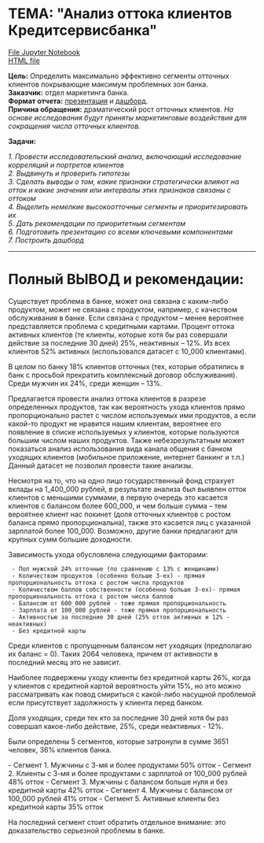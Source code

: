 # **ТЕМА: "Анализ оттока клиентов Кредитсервисбанка"**
[File Jupyter Notebook](https://github.com/IGOR-M97/Portfolio/blob/main/KreditserviceBank/Bank%20analysis.ipynb)  
[HTML file](https://drive.google.com/file/d/1LfudwYauupdxBkto38zZ8MZ-UNxQGh_S/view?usp=sharing)

**Цель:** Определить максимально эффективно сегменты отточных клиентов покрывающие максимум проблемных зон банка.  
**Заказчик:** отдел маркетинга банка.  
**Формат отчета:** [презентация](https://github.com/IGOR-M97/Portfolio/blob/main/KreditserviceBank/%D0%90%D0%BD%D0%B0%D0%BB%D0%B8%D0%B7%20%D0%BE%D1%82%D1%82%D0%BE%D0%BA%D0%B0%20%D0%BA%D0%BB%D0%B8%D0%B5%D0%BD%D1%82%D0%BE%D0%B2%20%D0%9A%D1%80%D0%B5%D0%B4%D0%B8%D1%82%D1%81%D0%B5%D1%80%D0%B2%D0%B8%D1%81%D0%B1%D0%B0%D0%BD%D0%BA%D0%B0.pdf) и [дашборд](https://public.tableau.com/app/profile/igor.markin/viz/Dashboard_2custom/Dashboard1).  
**Причина обращения:** драматический рост отточных клиентов.
*На основе исследования будут приняты маркетинговые воздействия для сокращения числа отточных клиентов.*  

**Задачи:**
    
   *1. Провести исследовательский анализ, включающий исследование корреляций и портретов клиентов  
    2. Выдвинуть и проверить гипотезы  
    3. Сделать выводы о том, какие признаки стратегически влияют на отток и какие значения или интервалы этих признаков связаны с оттоком  
    4. Выделить немелкие высокоотточные сегменты и приоритезировать их  
    5. Дать рекомендации по приоритетным сегментам  
    6. Подготовить презентацию со всеми ключевыми компонентами  
    7. Построить дашборд*

***
# **Полный ВЫВОД и рекомендации:**
Существует проблема в банке, может она связана с каким-либо продуктом, может не связана с продуктом, например, с качеством обслуживания в банке. Если связана с продуктом – менее вероятнее представляется проблема с кредитными картами. Процент оттока активных клиентов (те клиенты, которые хотя бы раз совершали действие за последние 30 дней) 25%, неактивных – 12%. Из всех клиентов 52% активных (использовался датасет с 10_000 клиентами).

В целом по банку 18% клиентов отточных (тех, которые обратились в банк с просьбой прекратить комплексный договор обслуживания). Среди мужчин их 24%, среди женщин – 13%.

Предлагается провести анализ оттока клиентов в разрезе определенных продуктов, так как вероятность ухода клиентов прямо пропорционально растет с числом используемых ими продуктов, а если какой-то продукт не нравится нашим клиентам, вероятнее его появление в списке используемых у клиентов, которые пользуются большим числом наших продуктов. Также небезрезультатным может показаться анализ использования вида канала общения с банком уходящих клиентов (мобильное приложение, интернет банкинг и т.п.) Данный датасет не позволил провести такие анализы.

Несмотря на то, что на одно лицо государственный фонд страхует вклады на 1_400_000 рублей, в результате анализа был выявлен отток клиентов с меньшими суммами, в первую очередь это касается клиентов с балансом более 600_000, и чем больше сумма – тем вероятнее клиент нас покинет (доля отточных клиентов с ростом баланса прямо пропорциональна), также это касается лиц с указанной зарплатой более 100_000. Возможно, другие банки предлагают для крупных сумм большие доходности.

Зависимость ухода обусловлена следующими факторами:

     - Пол мужской 24% отточные (по сравнению с 13% с женщинами)
     - Количеством продуктов (особенно больше 3-ех) - прямая пропорциональность оттока с ростом числа продуктов
     - Количеством баллов собственности (особенно больше 3-ех)- прямая пропорциональность оттока с ростом числа баллов
     - Балансом от 600_000 рублей - тоже прямая пропорциональность
     - Зарплата от 100_000 рублей - тоже прямая пропорциональность
     - Активностью за последние 30 дней (25% отток активных и 12% - неактивных)
     - Без кредитной карты

Среди клиентов с пропущенным балансом нет уходящих (предполагаю их баланс = 0). Таких 2064 человека, причем от активности в последний месяц это не зависит.

Наиболее подвержены уходу клиенты без кредитной карты 26%, когда у клиентов с кредитной картой вероятность уйти 15%, но это можно рассматривать как повод смириться с какой-либо насущной проблемой если присутствует задолжность у клиента перед банком.

Доля уходящих, среди тех кто за последние 30 дней хотя бы раз совершал какое-либо действие, 25%, среди неактивных - 12%.

Были определены 5 сегментов, которые затронули в сумме 3651 человек, 36% клиентов банка.

<div class="alert alert-danger">
     - Сегмент 1. Мужчины с 3-мя и более продуктами 50% отток
     - Сегмент 2. Клиенты с 3-мя и более продуктами с зарплатой от 100_000 рублей 48% отток
     - Сегмент 3. Мужчины с балансом больше нуля и без кредитной карты 42% отток
     - Сегмент 4. Мужчины с балансом от 100_000 рублей 41% отток
     - Сегмент 5. Активные клиенты без кредитной карты 35% отток</div>
 
На последний сегмент стоит обратить отдельное внимание: это доказательство серьезной проблемы в банке.
